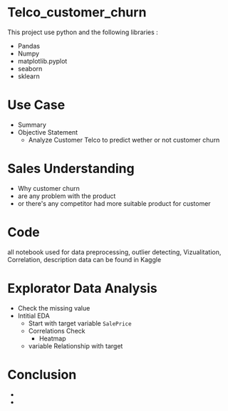 # Telco_customer_churn

This project use python and the following libraries : 
 - Pandas
 - Numpy
 - matplotlib.pyplot
 - seaborn
 - sklearn 
  
# Use Case
- Summary
- Objective Statement
  -  Analyze Customer Telco to predict wether or not customer churn
  
# Sales Understanding
- Why customer churn
- are any problem with the product
- or there's any competitor had more suitable product for customer

# Code
all notebook used for data preprocessing, outlier detecting, Vizualitation, Correlation, description data can be found in Kaggle

# Explorator Data Analysis
- Check the missing value
- Intitial EDA
  - Start with target variable `SalePrice`
  - Correlations Check
    - Heatmap
  - variable Relationship with target

# Conclusion
-
-
